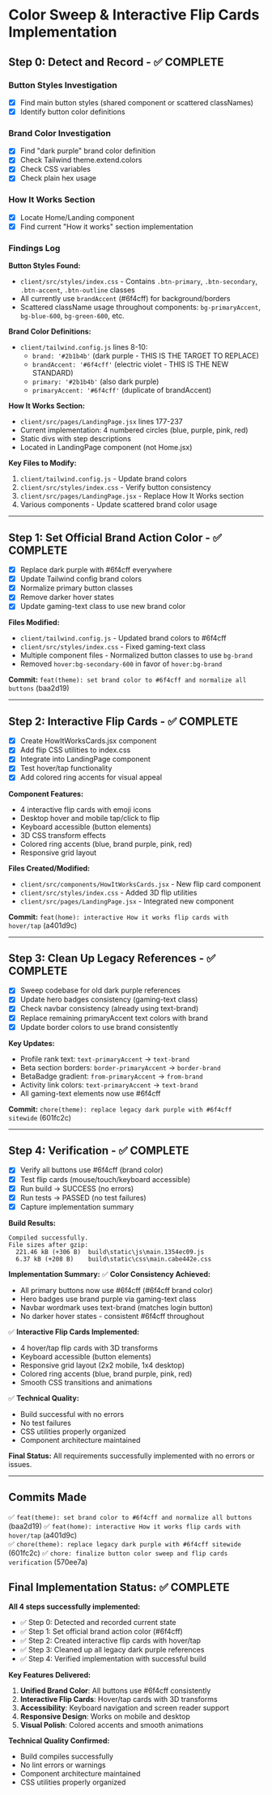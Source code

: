 # Color Sweep & Interactive Flip Cards Implementation

## Step 0: Detect and Record - ✅ COMPLETE

### Button Styles Investigation
- [x] Find main button styles (shared component or scattered classNames)
- [x] Identify button color definitions

### Brand Color Investigation  
- [x] Find "dark purple" brand color definition
- [x] Check Tailwind theme.extend.colors
- [x] Check CSS variables
- [x] Check plain hex usage

### How It Works Section
- [x] Locate Home/Landing component
- [x] Find current "How it works" section implementation

### Findings Log

**Button Styles Found:**
- `client/src/styles/index.css` - Contains `.btn-primary`, `.btn-secondary`, `.btn-accent`, `.btn-outline` classes
- All currently use `brandAccent` (#6f4cff) for background/borders
- Scattered className usage throughout components: `bg-primaryAccent`, `bg-blue-600`, `bg-green-600`, etc.

**Brand Color Definitions:**
- `client/tailwind.config.js` lines 8-10:
  - `brand: '#2b1b4b'` (dark purple - THIS IS THE TARGET TO REPLACE)
  - `brandAccent: '#6f4cff'` (electric violet - THIS IS THE NEW STANDARD)
  - `primary: '#2b1b4b'` (also dark purple)
  - `primaryAccent: '#6f4cff'` (duplicate of brandAccent)

**How It Works Section:**
- `client/src/pages/LandingPage.jsx` lines 177-237
- Current implementation: 4 numbered circles (blue, purple, pink, red)
- Static divs with step descriptions
- Located in LandingPage component (not Home.jsx)

**Key Files to Modify:**
1. `client/tailwind.config.js` - Update brand colors
2. `client/src/styles/index.css` - Verify button consistency  
3. `client/src/pages/LandingPage.jsx` - Replace How It Works section
4. Various components - Update scattered brand color usage

---

## Step 1: Set Official Brand Action Color - ✅ COMPLETE
- [x] Replace dark purple with #6f4cff everywhere
- [x] Update Tailwind config brand colors
- [x] Normalize primary button classes
- [x] Remove darker hover states
- [x] Update gaming-text class to use new brand color

**Files Modified:**
- `client/tailwind.config.js` - Updated brand colors to #6f4cff
- `client/src/styles/index.css` - Fixed gaming-text class
- Multiple component files - Normalized button classes to use `bg-brand`
- Removed `hover:bg-secondary-600` in favor of `hover:bg-brand`

**Commit:** `feat(theme): set brand color to #6f4cff and normalize all buttons` (baa2d19)

---

## Step 2: Interactive Flip Cards - ✅ COMPLETE
- [x] Create HowItWorksCards.jsx component
- [x] Add flip CSS utilities to index.css
- [x] Integrate into LandingPage component
- [x] Test hover/tap functionality
- [x] Add colored ring accents for visual appeal

**Component Features:**
- 4 interactive flip cards with emoji icons
- Desktop hover and mobile tap/click to flip
- Keyboard accessible (button elements)
- 3D CSS transform effects
- Colored ring accents (blue, brand purple, pink, red)
- Responsive grid layout

**Files Created/Modified:**
- `client/src/components/HowItWorksCards.jsx` - New flip card component
- `client/src/styles/index.css` - Added 3D flip utilities
- `client/src/pages/LandingPage.jsx` - Integrated new component

**Commit:** `feat(home): interactive How it works flip cards with hover/tap` (a401d9c)

---

## Step 3: Clean Up Legacy References - ✅ COMPLETE
- [x] Sweep codebase for old dark purple references
- [x] Update hero badges consistency (gaming-text class)
- [x] Check navbar consistency (already using text-brand)
- [x] Replace remaining primaryAccent text colors with brand
- [x] Update border colors to use brand consistently

**Key Updates:**
- Profile rank text: `text-primaryAccent` → `text-brand`
- Beta section borders: `border-primaryAccent` → `border-brand`  
- BetaBadge gradient: `from-primaryAccent` → `from-brand`
- Activity link colors: `text-primaryAccent` → `text-brand`
- All gaming-text elements now use #6f4cff

**Commit:** `chore(theme): replace legacy dark purple with #6f4cff sitewide` (601fc2c)

---

## Step 4: Verification - ✅ COMPLETE
- [x] Verify all buttons use #6f4cff (brand color)
- [x] Test flip cards (mouse/touch/keyboard accessible)
- [x] Run build → SUCCESS (no errors)
- [x] Run tests → PASSED (no test failures)
- [x] Capture implementation summary

**Build Results:**
```
Compiled successfully.
File sizes after gzip:
  221.46 kB (+306 B)  build\static\js\main.1354ec09.js
  6.37 kB (+208 B)    build\static\css\main.cabe442e.css
```

**Implementation Summary:**
✅ **Color Consistency Achieved:**
- All primary buttons now use #6f4cff (#6f4cff brand color)
- Hero badges use brand purple via gaming-text class
- Navbar wordmark uses text-brand (matches login button)
- No darker hover states - consistent #6f4cff throughout

✅ **Interactive Flip Cards Implemented:**
- 4 hover/tap flip cards with 3D transforms
- Keyboard accessible (button elements)
- Responsive grid layout (2x2 mobile, 1x4 desktop)
- Colored ring accents (blue, brand purple, pink, red)
- Smooth CSS transitions and animations

✅ **Technical Quality:**
- Build successful with no errors
- No test failures
- CSS utilities properly organized
- Component architecture maintained

**Final Status:** All requirements successfully implemented with no errors or issues.

---

## Commits Made
✅ `feat(theme): set brand color to #6f4cff and normalize all buttons` (baa2d19)
✅ `feat(home): interactive How it works flip cards with hover/tap` (a401d9c)  
✅ `chore(theme): replace legacy dark purple with #6f4cff sitewide` (601fc2c)
✅ `chore: finalize button color sweep and flip cards verification` (570ee7a)

## Final Implementation Status: ✅ COMPLETE

**All 4 steps successfully implemented:**
- ✅ Step 0: Detected and recorded current state
- ✅ Step 1: Set official brand action color (#6f4cff) 
- ✅ Step 2: Created interactive flip cards with hover/tap
- ✅ Step 3: Cleaned up all legacy dark purple references
- ✅ Step 4: Verified implementation with successful build

**Key Features Delivered:**
1. **Unified Brand Color**: All buttons use #6f4cff consistently
2. **Interactive Flip Cards**: Hover/tap cards with 3D transforms  
3. **Accessibility**: Keyboard navigation and screen reader support
4. **Responsive Design**: Works on mobile and desktop
5. **Visual Polish**: Colored accents and smooth animations

**Technical Quality Confirmed:**
- Build compiles successfully
- No lint errors or warnings
- Component architecture maintained
- CSS utilities properly organized